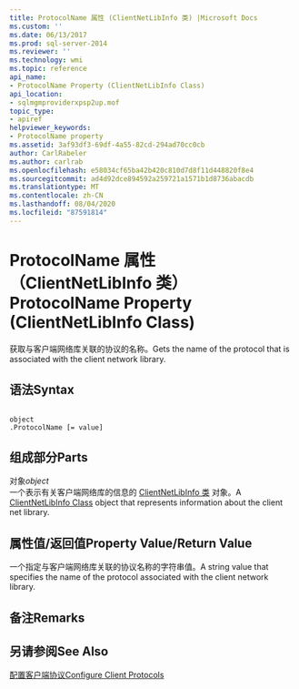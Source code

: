 ```yaml
---
title: ProtocolName 属性 (ClientNetLibInfo 类) |Microsoft Docs
ms.custom: ''
ms.date: 06/13/2017
ms.prod: sql-server-2014
ms.reviewer: ''
ms.technology: wmi
ms.topic: reference
api_name:
- ProtocolName Property (ClientNetLibInfo Class)
api_location:
- sqlmgmproviderxpsp2up.mof
topic_type:
- apiref
helpviewer_keywords:
- ProtocolName property
ms.assetid: 3af93df3-69df-4a55-82cd-294ad70cc0cb
author: CarlRabeler
ms.author: carlrab
ms.openlocfilehash: e58034cf65ba42b420c810d7d8f11d448820f8e4
ms.sourcegitcommit: ad4d92dce894592a259721a1571b1d8736abacdb
ms.translationtype: MT
ms.contentlocale: zh-CN
ms.lasthandoff: 08/04/2020
ms.locfileid: "87591814"
---
```

# <a name="protocolname-property-clientnetlibinfo-class"></a><span data-ttu-id="a6f39-102">ProtocolName 属性（ClientNetLibInfo 类）</span><span class="sxs-lookup"><span data-stu-id="a6f39-102">ProtocolName Property (ClientNetLibInfo Class)</span></span>
  <span data-ttu-id="a6f39-103">获取与客户端网络库关联的协议的名称。</span><span class="sxs-lookup"><span data-stu-id="a6f39-103">Gets the name of the protocol that is associated with the client network library.</span></span>  
  
## <a name="syntax"></a><span data-ttu-id="a6f39-104">语法</span><span class="sxs-lookup"><span data-stu-id="a6f39-104">Syntax</span></span>  
  
```  
  
object  
.ProtocolName [= value]  
```  
  
## <a name="parts"></a><span data-ttu-id="a6f39-105">组成部分</span><span class="sxs-lookup"><span data-stu-id="a6f39-105">Parts</span></span>  
 <span data-ttu-id="a6f39-106">对象</span><span class="sxs-lookup"><span data-stu-id="a6f39-106">*object*</span></span>  
 <span data-ttu-id="a6f39-107">一个表示有关客户端网络库的信息的 [ClientNetLibInfo 类](clientnetlibinfo-class.md) 对象。</span><span class="sxs-lookup"><span data-stu-id="a6f39-107">A [ClientNetLibInfo Class](clientnetlibinfo-class.md) object that represents information about the client net library.</span></span>  
  
## <a name="property-valuereturn-value"></a><span data-ttu-id="a6f39-108">属性值/返回值</span><span class="sxs-lookup"><span data-stu-id="a6f39-108">Property Value/Return Value</span></span>  
 <span data-ttu-id="a6f39-109">一个指定与客户端网络库关联的协议名称的字符串值。</span><span class="sxs-lookup"><span data-stu-id="a6f39-109">A string value that specifies the name of the protocol associated with the client network library.</span></span>  
  
## <a name="remarks"></a><span data-ttu-id="a6f39-110">备注</span><span class="sxs-lookup"><span data-stu-id="a6f39-110">Remarks</span></span>  
  
## <a name="see-also"></a><span data-ttu-id="a6f39-111">另请参阅</span><span class="sxs-lookup"><span data-stu-id="a6f39-111">See Also</span></span>  
 [<span data-ttu-id="a6f39-112">配置客户端协议</span><span class="sxs-lookup"><span data-stu-id="a6f39-112">Configure Client Protocols</span></span>](https://technet.microsoft.com/library/ms181035.aspx)  
  
  
